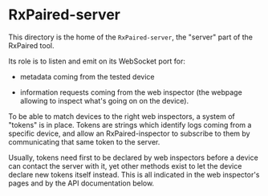 # RxPaired-server

This directory is the home of the `RxPaired-server`, the "server" part of the
RxPaired tool.

Its role is to listen and emit on its WebSocket port for:

- metadata coming from the tested device

- information requests coming from the web inspector (the webpage allowing to
  inspect what's going on on the device).

To be able to match devices to the right web inspectors, a system of "tokens" is
in place. Tokens are strings which identify logs coming from a specific device,
and allow an RxPaired-inspector to subscribe to them by communicating that same
token to the server.

Usually, tokens need first to be declared by web inspectors before a device can
contact the server with it, yet other methods exist to let the device declare
new tokens itself instead. This is all indicated in the web inspector's pages
and by the API documentation below.
